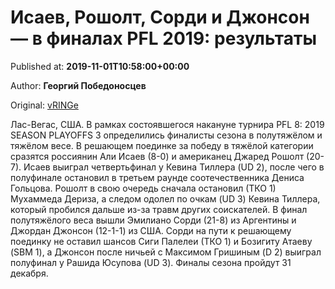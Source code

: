 
# Исаев, Рошолт, Сорди и Джонсон — в финалах PFL 2019: результаты

Published at: **2019-11-01T10:58:00+00:00**

Author: **Георгий Победоносцев**

Original: [vRINGe](https://vringe.com/mma/news/129078-isaev-rosholt-sordi-i-dzhonson-v-finalakh-pfl-2019-rezultaty.htm)

Лас-Вегас, США. В рамках состоявшегося накануне турнира PFL 8: 2019 SEASON PLAYOFFS 3 определились финалисты сезона в полутяжёлом и тяжёлом весе.
В решающем поединке за победу в тяжёлой категории сразятся россиянин Али Исаев (8-0) и американец Джаред Рошолт (20-7).
Исаев выиграл четвертьфинал у Кевина Тиллера (UD 2), после чего в полуфинале остановил в третьем раунде соотечественника Дениса Гольцова. Рошолт в свою очередь сначала остановил (ТКО 1) Мухаммеда Дериза, а следом одолел по очкам (UD 3) Кевина Тиллера, который пробился дальше из-за травм других соискателей.
В финал полутяжёлого веса вышли Эмилиано Сорди (21-8) из Аргентины и Джордан Джонсон (12-1-1) из США.
Сорди на пути к решающему поединку не оставил шансов Сиги Палелеи (ТКО 1) и Бозигиту Атаеву (SBM 1), а Джонсон после ничьей c Максимом Гришиным (D 2) выиграл полуфинал у Рашида Юсупова (UD 3).
Финалы сезона пройдут 31 декабря.
